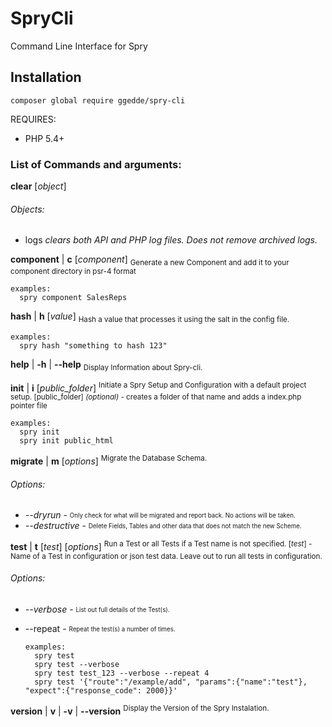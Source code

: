 # SpryCli
Command Line Interface for Spry

## Installation

```
composer global require ggedde/spry-cli
```

REQUIRES:
* PHP 5.4+


### List of Commands and arguments:

**clear** [*object*]

###### Objects:
 - logs
*clears both API and PHP log files. Does not remove archived logs.*

**component** | **c** [*component*]
<sub>Generate a new Component and add it to your component directory in psr-4 format</sub>

	examples:
	  spry component SalesReps

**hash** | **h** [*value*]
<sub>Hash a value that processes it using the salt in the config file.</sub>

	examples:
	  spry hash "something to hash 123"

**help** | **-h** | **--help**
<sub>Display Information about Spry-cli.</sub>

**init** | **i** [*public_folder*]
<sup>Initiate a Spry Setup and Configuration with a default project setup. </sup>
<sup>[public_folder] *(optional)* -  creates a folder of that name and adds a index.php pointer file</sup>
  
	examples:     
	  spry init
	  spry init public_html

**migrate** | **m** [*options*]
<sup>Migrate the Database Schema.</sup>
###### Options:
  - *--dryrun* - <sub><sup>Only check for what will be migrated and report back. No actions will be taken.</sup></sub>
  - *--destructive* - <sub><sup>Delete Fields, Tables and other data that does not match the new Scheme.</sup></sub>

**test** | **t** [*test*] [*options*]
<sup>Run a Test or all Tests if a Test name is not specified.
 [*test*] - Name of a Test in configuration or json test data.  Leave out to run all tests in configuration.</sup>
###### Options:
  - *--verbose* - <sub><sup>List out full details of the Test(s).</sup></sub>
  - --repeat - <sub><sup>Repeat the test(s) a number of times.</sup></sub>
		
		examples:
		  spry test
		  spry test --verbose
		  spry test test_123 --verbose --repeat 4
		  spry test '{"route":"/example/add", "params":{"name":"test"}, "expect":{"response_code": 2000}}'

**version** | **v** | **-v** | **--version**
<sup>Display the Version of the Spry Instalation.</sup>

